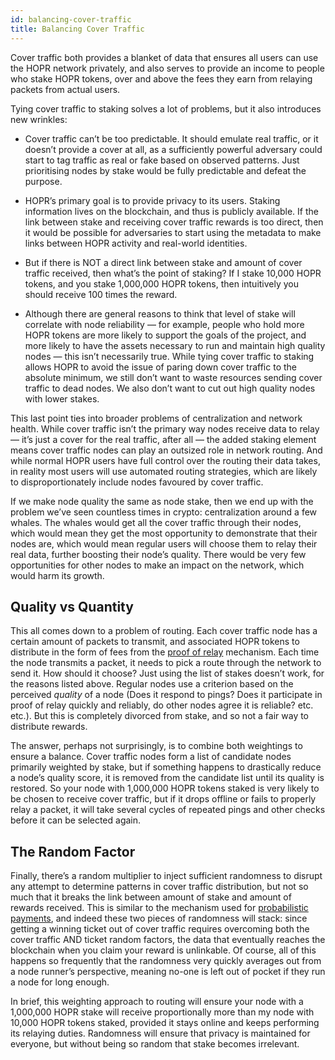 ```yaml
---
id: balancing-cover-traffic
title: Balancing Cover Traffic
---
```


Cover traffic both provides a blanket of data that ensures all users can use the HOPR network privately, and also serves to provide an income to people who stake HOPR tokens, over and above the fees they earn from relaying packets from actual users.

Tying cover traffic to staking solves a lot of problems, but it also introduces new wrinkles:

- Cover traffic can’t be too predictable. It should emulate real traffic, or it doesn’t provide a cover at all, as a sufficiently powerful adversary could start to tag traffic as real or fake based on observed patterns. Just prioritising nodes by stake would be fully predictable and defeat the purpose.

- HOPR’s primary goal is to provide privacy to its users. Staking information lives on the blockchain, and thus is publicly available. If the link between stake and receiving cover traffic rewards is too direct, then it would be possible for adversaries to start using the metadata to make links between HOPR activity and real-world identities.

- But if there is NOT a direct link between stake and amount of cover traffic received, then what’s the point of staking? If I stake 10,000 HOPR tokens, and you stake 1,000,000 HOPR tokens, then intuitively you should receive 100 times the reward.

- Although there are general reasons to think that level of stake will correlate with node reliability — for example, people who hold more HOPR tokens are more likely to support the goals of the project, and more likely to have the assets necessary to run and maintain high quality nodes — this isn’t necessarily true. While tying cover traffic to staking allows HOPR to avoid the issue of paring down cover traffic to the absolute minimum, we still don’t want to waste resources sending cover traffic to dead nodes. We also don’t want to cut out high quality nodes with lower stakes.

This last point ties into broader problems of centralization and network health. While cover traffic isn’t the primary way nodes receive data to relay — it’s just a cover for the real traffic, after all — the added staking element means cover traffic nodes can play an outsized role in network routing. And while normal HOPR users have full control over the routing their data takes, in reality most users will use automated routing strategies, which are likely to disproportionately include nodes favoured by cover traffic.

If we make node quality the same as node stake, then we end up with the problem we’ve seen countless times in crypto: centralization around a few whales. The whales would get all the cover traffic through their nodes, which would mean they get the most opportunity to demonstrate that their nodes are, which would mean regular users will choose them to relay their real data, further boosting their node’s quality. There would be very few opportunities for other nodes to make an impact on the network, which would harm its growth.

## Quality vs Quantity

This all comes down to a problem of routing. Each cover traffic node has a certain amount of packets to transmit, and associated HOPR tokens to distribute in the form of fees from the [proof of relay](https://medium.com/hoprnet/hopr-basics-proof-of-relay-31ec686e9c11) mechanism. Each time the node transmits a packet, it needs to pick a route through the network to send it. How should it choose? Just using the list of stakes doesn’t work, for the reasons listed above. Regular nodes use a criterion based on the perceived _quality_ of a node (Does it respond to pings? Does it participate in proof of relay quickly and reliably, do other nodes agree it is reliable? etc. etc.). But this is completely divorced from stake, and so not a fair way to distribute rewards.

The answer, perhaps not surprisingly, is to combine both weightings to ensure a balance. Cover traffic nodes form a list of candidate nodes primarily weighted by stake, but if something happens to drastically reduce a node’s quality score, it is removed from the candidate list until its quality is restored. So your node with 1,000,000 HOPR tokens staked is very likely to be chosen to receive cover traffic, but if it drops offline or fails to properly relay a packet, it will take several cycles of repeated pings and other checks before it can be selected again.

## The Random Factor

Finally, there’s a random multiplier to inject sufficient randomness to disrupt any attempt to determine patterns in cover traffic distribution, but not so much that it breaks the link between amount of stake and amount of rewards received. This is similar to the mechanism used for [probabilistic payments](https://medium.com/hoprnet/hopr-basics-probabilistic-payments-3af787fc177), and indeed these two pieces of randomness will stack: since getting a winning ticket out of cover traffic requires overcoming both the cover traffic AND ticket random factors, the data that eventually reaches the blockchain when you claim your reward is unlinkable. Of course, all of this happens so frequently that the randomness very quickly averages out from a node runner’s perspective, meaning no-one is left out of pocket if they run a node for long enough.

In brief, this weighting approach to routing will ensure your node with a 1,000,000 HOPR stake will receive proportionally more than my node with 10,000 HOPR tokens staked, provided it stays online and keeps performing its relaying duties. Randomness will ensure that privacy is maintained for everyone, but without being so random that stake becomes irrelevant.

